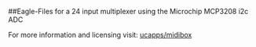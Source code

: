##Eagle-Files for a 24 input multiplexer using the Microchip MCP3208 i2c ADC

For more information and licensing visit: [ucapps/midibox](http://www.ucapps.de/mbhp_ainser64.html)